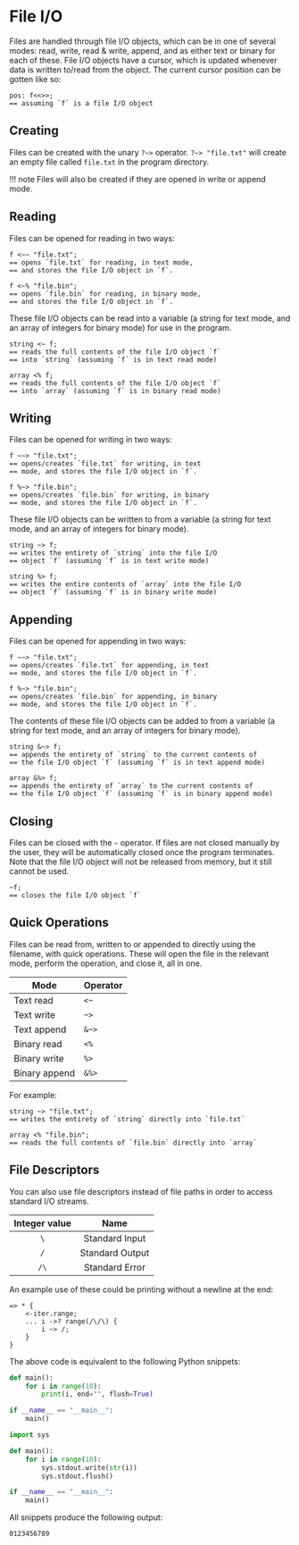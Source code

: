 # File I/O

Files are handled through file I/O objects, which can be in one of several modes: read, write, read & write, append, and as either text or binary for each of these.
File I/O objects have a cursor, which is updated whenever data is written to/read from the object.
The current cursor position can be gotten like so:

```sm
pos: f<<>>;
== assuming `f` is a file I/O object
```


## Creating

Files can be created with the unary `?~>` operator.
`?~> "file.txt"` will create an empty file called `file.txt` in the program directory.

!!! note
    Files will also be created if they are opened in write or append mode.


## Reading

Files can be opened for reading in two ways:

```sm
f <~~ "file.txt";
== opens `file.txt` for reading, in text mode,
== and stores the file I/O object in `f`.

f <~% "file.bin";
== opens `file.bin` for reading, in binary mode,
== and stores the file I/O object in `f`.
```

These file I/O objects can be read into a variable (a string for text mode, and an array of integers for binary mode) for use in the program.

```sm
string <~ f;
== reads the full contents of the file I/O object `f`
== into `string` (assuming `f` is in text read mode)

array <% f;
== reads the full contents of the file I/O object `f`
== into `array` (assuming `f` is in binary read mode)
```


## Writing

Files can be opened for writing in two ways:

```sm
f ~~> "file.txt";
== opens/creates `file.txt` for writing, in text
== mode, and stores the file I/O object in `f`.

f %~> "file.bin";
== opens/creates `file.bin` for writing, in binary 
== mode, and stores the file I/O object in `f`.
```

These file I/O objects can be written to from a variable (a string for text mode, and an array of integers for binary mode).

```sm
string ~> f;
== writes the entirety of `string` into the file I/O
== object `f` (assuming `f` is in text write mode)

string %> f;
== writes the entire contents of `array` into the file I/O
== object `f` (assuming `f` is in binary write mode)
```


## Appending

Files can be opened for appending in two ways:

```sm
f ~~> "file.txt";
== opens/creates `file.txt` for appending, in text
== mode, and stores the file I/O object in `f`.

f %~> "file.bin";
== opens/creates `file.bin` for appending, in binary 
== mode, and stores the file I/O object in `f`.
```

The contents of these file I/O objects can be added to from a variable (a string for text mode, and an array of integers for binary mode).

```sm
string &~> f;
== appends the entirety of `string` to the current contents of
== the file I/O object `f` (assuming `f` is in text append mode)

array &%> f;
== appends the entirety of `array` to the current contents of
== the file I/O object `f` (assuming `f` is in binary append mode)
```


## Closing

Files can be closed with the `~` operator.
If files are not closed manually by the user, they will be automatically closed once the program terminates.
Note that the file I/O object will not be released from memory, but it still cannot be used.

```sm
~f;
== closes the file I/O object `f`
```


## Quick Operations

Files can be read from, written to or appended to directly using the filename, with quick operations.
These will open the file in the relevant mode, perform the operation, and close it, all in one.

Mode          | Operator
---           | ---
Text read     | `<~`
Text write    | `~>`
Text append   | `&~>`
Binary read   | `<%`
Binary write  | `%>`
Binary append | `&%>`

For example:

```sm
string ~> "file.txt";
== writes the entirety of `string` directly into `file.txt`

array <% "file.bin";
== reads the full contents of `file.bin` directly into `array`
```


## File Descriptors
You can also use file descriptors instead of file paths in order to access standard I/O streams.

Integer value | Name
:---:         | :---:
`\`           | Standard Input
`/`           | Standard Output
`/\`          | Standard Error

An example use of these could be printing without a newline at the end:
```sm
=> * {
    <-iter.range;
    ... i ->? range(/\/\) {
        i ~> /;
    }
}
```
The above code is equivalent to the following Python snippets:
```py
def main():
    for i in range(10):
        print(i, end="", flush=True)

if __name__ == "__main__":
    main()
```
```py
import sys

def main():
    for i in range(10):
        sys.stdout.write(str(i))
        sys.stdout.flush()

if __name__ == "__main__":
    main()
```
All snippets produce the following output:
```
0123456789
```
